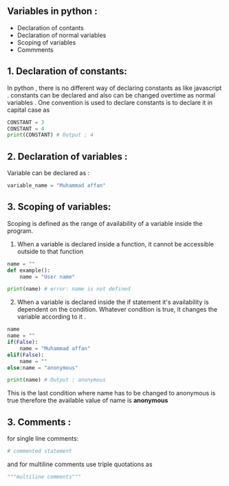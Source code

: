 ## Variables in python :

- Declaration of contants 
- Declaration of normal variables
- Scoping of variables
- Commments 

## 1. Declaration of constants:
In python , there is no different way of declaring constants as like javascript . constants can be declared and also can be changed overtime as normal variables . One convention is used to declare constants is to declare it in capital case as
```python
CONSTANT = 3
CONSTANT = 4
print(CONSTANT) # Output ; 4
```

## 2. Declaration of variables :
Variable can be declared as :
```python
variable_name = "Muhammad affan"
```
## 3. Scoping of variables:
Scoping is defined as the range of availability of a variable inside the program.

1. When a variable is declared inside a function, it cannot be accessible outside to that function
```python
name = ""
def example():
    name = "User name"

print(name) # error: name is not defined
```
2. When a variable is declared inside the if statement it's availability is dependent on the condition. Whatever condition is true, it changes the variable according to it .
```python
name
name = ""
if(False):
    name = "Muhammad affan"
elif(False):
    name = ""
else:name = "anonymous"

print(name) # Output : anonymous
```
This is the last condition where name has to be changed to anonymous is true therefore the available value of name is **anonymous**

## 3. Comments :
for single line comments:
```python
# commented statement
```
and for multiline comments use triple quotations as
```python
"""multiline comments"""
```